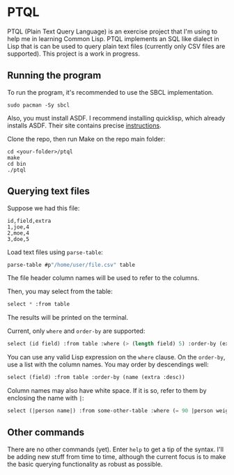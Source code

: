 # PTQL

PTQL (Plain Text Query Language) is an exercise project that I'm using to
help me in learning Common Lisp. PTQL implements an SQL like dialect in Lisp
that is can be used to query plain text files (currently only CSV files are
supported). This project is a work in progress.

## Running the program

To run the program, it's recommended to use the SBCL implementation.

```shell
sudo pacman -Sy sbcl
```

Also, you must install ASDF. I recommend installing quicklisp, which already
installs ASDF. Their site contains precise
[instructions](https://www.quicklisp.org/beta/).

Clone the repo, then run Make on the repo main folder:

```shell
cd <your-folder>/ptql
make
cd bin
./ptql
```

## Querying text files

Suppose we had this file:

```csv
id,field,extra
1,joe,4
2,moe,4
3,doe,5
```

Load text files using `parse-table`:

```lisp
parse-table #p"/home/user/file.csv" table
```

The file header column names will be used to refer to the columns.

Then, you may select from the table:

```lisp
select * :from table
```

The results will be printed on the terminal.

Current, only `where` and `order-by` are supported:

```lisp
select (id field) :from table :where (> (length field) 5) :order-by (extra)
```

You can use any valid Lisp expression on the `where` clause. On the `order-by`,
use a list with the column names. You may order by descendings well:

```lisp
select (field) :from table :order-by (name (extra :desc))
```

Column names may also have white space. If it is so, refer to them by enclosing
the name with `|`:

```lisp
select (|person name|) :from some-other-table :where (= 90 |person weight|)
```

## Other commands

There are no other commands (yet). Enter `help` to get a tip of the syntax.
I'll be adding new stuff from time to time, although the current focus is to
make the basic querying functionality as robust as possible.
